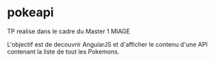 # pokeapi

TP realise dans le cadre du Master 1 MIAGE

L'objectif est de decouvrir AngularJS et d'afficher le contenu d'une API contenant la liste de tout les Pokemons.
